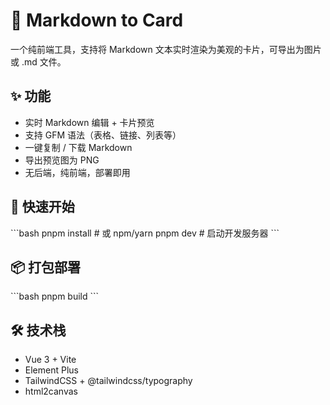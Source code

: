 
# 📝 Markdown to Card

一个纯前端工具，支持将 Markdown 文本实时渲染为美观的卡片，可导出为图片或 .md 文件。

## ✨ 功能

- 实时 Markdown 编辑 + 卡片预览
- 支持 GFM 语法（表格、链接、列表等）
- 一键复制 / 下载 Markdown
- 导出预览图为 PNG
- 无后端，纯前端，部署即用

## 🚀 快速开始

\`\`\`bash
pnpm install  # 或 npm/yarn
pnpm dev      # 启动开发服务器
\`\`\`

## 📦 打包部署

\`\`\`bash
pnpm build
\`\`\`

## 🛠️ 技术栈

- Vue 3 + Vite
- Element Plus
- TailwindCSS + @tailwindcss/typography
- html2canvas
    